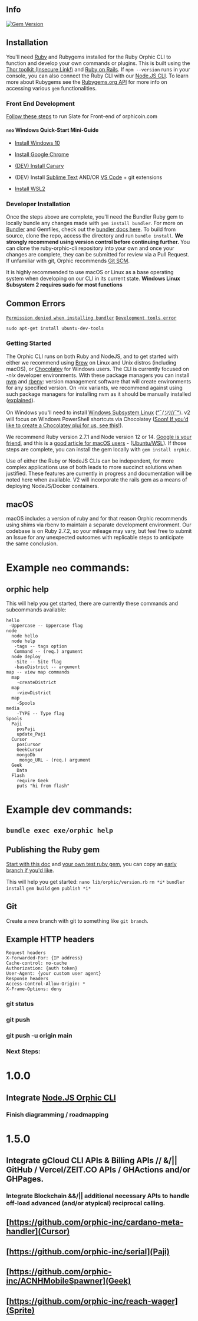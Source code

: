 ## Info

[![Gem Version](https://badge.fury.io/rb/orphic.svg)](https://badge.fury.io/rb/orphic)

## Installation

You'll need [Ruby](https://www.ruby-lang.org/en/documentation/installation/) and Rubygems installed for the Ruby Orphic CLI to function and develop your own commands or plugins. This is built using the [Thor toolkit (Insecure Link!)](http://whatisthor.com/) and [Ruby on Rails](https://rubyonrails.org/). If `npm --version` runs in your console, you can also connect the Ruby CLI with our [Node.JS CLI](https://github.com/orphic-inc/node-orphic-cli). To learn more about Rubygems see the [Rubygems.org API](https://guides.rubygems.org/rubygems-org-api/) for more info on accessing various `gem` functionalities.

### Front End Development 

[Follow these steps](https://github.com/slatedocs/slate/wiki/Using-Slate-Natively) to run Slate for Front-end of orphicoin.com

#### `neo` Windows Quick-Start Mini-Guide

- [Install Windows 10](https://www.microsoft.com/en-us/software-download/windows10)

- [Install Google Chrome](https://google.com/chrome)

- [(DEV) Install Canary](https://google.com/chrome/canary)

- (DEV) Install [Sublime Text](https://www.sublimetext.com/) AND/OR [VS Code](https://code.visualstudio.com/download) + git extensions

- [Install WSL2](https://docs.microsoft.com/en-us/windows/wsl/install-win10)

### Developer Installation

Once the steps above are complete, you'll need the Bundler Ruby gem to locally bundle any changes made with `gem install bundler`. For more on [Bundler](https://bundler.io/) and Gemfiles, check out the [bundler docs here](https://bundler.io/gemfile.html). To build from source, clone the repo, access the directory and run `bundle install`. **We strongly recommend using version control before continuing further.** You can clone the ruby-orphic-cli repository into your own and once your changes are complete, they can be submitted for review via a Pull Request. If unfamiliar with git, Orphic recommends [Git SCM](https://git-scm.com/). 

It is highly recommended to use macOS or Linux as a base operating system when developing on our CLI in its current state. **Windows Linux Subsystem 2 requires sudo for most functions**

## Common Errors

[```Permission denied when installing bundler```](https://bundler.io/doc/troubleshooting.html)
[```Development tools error```](https://stackoverflow.com/a/63442072/9281567)

`sudo apt-get install ubuntu-dev-tools`

### Getting Started

The Orphic CLI runs on both Ruby and NodeJS, and to get started with either we recommend using [Brew](https://brew.sh) on Linux and Unix distros (including macOS), or [Chocolatey](https://chocolatey.org/) for Windows users. The CLI is currently focused on *-nix* developer environments. With these package managers you can install [nvm](https://github.com/nvm-sh/nvm) and [rbenv](https://github.com/rbenv/rbenv): version management software that will create environments for any specified version. On -nix variants, we recommend against using such package managers for installing nvm as it should be manually installed ([explained](https://stackoverflow.com/a/41913355/9281567)).

On Windows you'll need to install [Windows Subsystem Linux](https://docs.microsoft.com/en-us/windows/wsl/install-win10) ([“¯_(ツ)_//¯“](https://gorails.com/setup/windows/10)).
v2 will focus on Windows PowerShell shortcuts via Chocolatey ([Soon! If you'd like to create a Chocolatey pluj for us, see this!](https://chocolatey.org/packages/travis)).

We recommend Ruby version 2.7.1 and Node version 12 or 14. [Google is your friend](https://lmgtfy.com/?q=install+ruby+and+rubygems), and this is a [good article for macOS users](https://www.moncefbelyamani.com/the-definitive-guide-to-installing-ruby-gems-on-a-mac/) - ([Ubuntu/WSL](https://stackify.com/install-ruby-on-ubuntu-everything-you-need-to-get-going/)). If those steps are complete, you can install the gem locally with `gem install orphic`.

Use of either the Ruby or NodeJS CLIs can be independent, for more complex applications use of both leads to more succinct solutions when justified. These features are currently in progress and documentation will be noted here when available. V2 will incorporate the rails gem as a means of deploying NodeJS/Docker containers.

## macOS

macOS includes a version of ruby and for that reason Orphic recommends using shims via rbenv to maintain a separate development environment. Our codebase is on Ruby 2.7.2, so your mileage may vary, but feel free to submit an Issue for any unexpected outcomes with replicable steps to anticipate the same conclusion. 

# Example `neo` commands:

## orphic help

This will help you get started, there are currently these commands and subcommands available:

```
hello
 -Uppercase -- Uppercase flag
node
  node hello
  node help
   -tags -- tags option
   Command -- (req.) argument
  node deploy
   -Site -- Site flag
   -baseDistrict -- argument
map -- view map commands
  map 
    -createDistrict
  map 
    -viewDistrict
  map
    -Spools
media
    -TYPE -- Type flag
Spools
  Paji
    posPaji
    update_Paji
  Cursor
    posCursor
    GeekCursor
    mongoDb
     mongo_URL - (req.) argument
  Geek
    Data
  Flash
    require Geek
    puts "hi from flash"
```

# Example dev commands:

## `bundle exec exe/orphic help`

## Publishing the Ruby gem

[Start with this doc](https://guides.rubygems.org/publishing/) and [your own test ruby gem](https://guides.rubygems.org/make-your-own-gem/#documenting-your-code), you can copy an [early branch if you'd like](https://rubygems.org/gems/orphic/versions/0.1.0).

This will help you get started:
`nano lib/orphic/version.rb`
`rm *i*`
`bundler install`
`gem build`
`gem publish *i*`

## Git

Create a new branch with git to something like `git branch`.

## Example HTTP headers
```
Request headers
X-Forwarded-For: {IP address}
Cache-control: no-cache
Authorization: {auth token}
User-Agent: {your custom user agent}
Response headers
Access-Control-Allow-Origin: *
X-Frame-Options: deny
```

### git status
### git push
### git push -u origin main


### Next Steps:

# 1.0.0 
## Integrate [Node.JS Orphic CLI](https://github.com/orphic-inc/node-orphic-cli)

### Finish diagramming / roadmapping

# 1.5.0
## Integrate gCloud CLI APIs & Billing APIs // &/|| GitHub / Vercel/ZEIT.CO APIs / GHActions and/or GHPages.

### Integrate Blockchain &&\/|| additional necessary APIs to handle off-load advanced (and/or atypical) reciprocal calling.
## [https://github.com/orphic-inc/cardano-meta-handler](Cursor)
## [https://github.com/orphic-inc/serial](Paji)
## [https://github.com/orphic-inc/ACNHMobileSpawner](Geek)
## [https://github.com/orphic-inc/reach-wager](Sprite)
